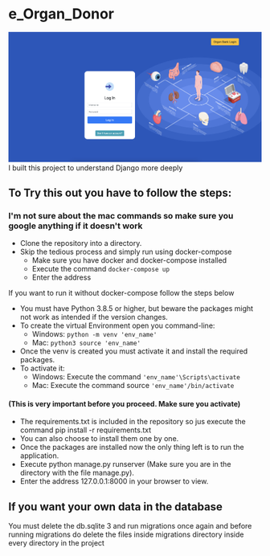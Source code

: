 # e_Organ_Donor
![alt text](Image.png "Title")
I built this project to understand Django more deeply

## To Try this out you have to follow the steps: #
### I'm not sure about the mac commands so make sure you google anything if it doesn't work ###

* Clone the repository into a directory.
* Skip the tedious process and simply run using docker-compose
    * Make sure you have docker and docker-compose installed
    * Execute the command `docker-compose up`
    * Enter the address

If you want to run it without docker-compose follow the steps below
* You must have Python 3.8.5 or higher, but beware the packages might not work as intended if the version changes.
* To create the virtual Environment open you command-line:
  * Windows:
    `python -m venv 'env_name'`
  * Mac:
    `python3 source 'env_name'`
* Once the venv is created you must activate it and install the required packages.
* To activate it:
  * Windows:
    Execute the command `'env_name'\Scripts\activate`
  * Mac:
    Execute the command source `'env_name'/bin/activate`
#### (This is very important before you proceed. Make sure you activate) ####
* The requirements.txt is included in the repository so jus execute the command pip install -r requirements.txt
* You can also choose to install them one by one.
* Once the packages are installed now the only thing left is to run the application.
* Execute python manage.py runserver (Make sure you are in the directory with the file manage.py).
* Enter the address 127.0.0.1:8000 in your browser to view.


## If you want your own data in the database ##
You must delete the db.sqlite 3 and run migrations once again and before running migrations do delete the files inside migrations directory inside every directory in  the project
